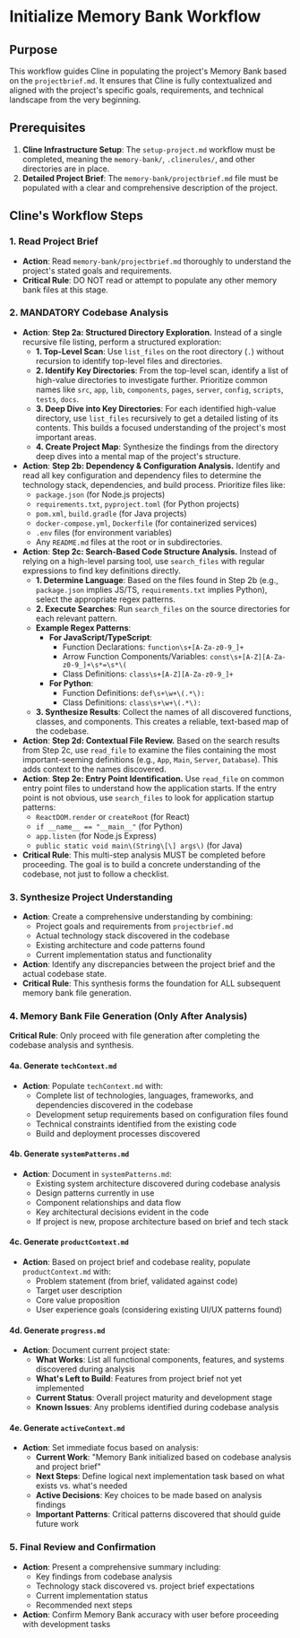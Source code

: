 # Initialize Memory Bank Workflow

## Purpose
This workflow guides Cline in populating the project's Memory Bank based on the `projectbrief.md`. It ensures that Cline is fully contextualized and aligned with the project's specific goals, requirements, and technical landscape from the very beginning.

## Prerequisites
1.  **Cline Infrastructure Setup**: The `setup-project.md` workflow must be completed, meaning the `memory-bank/`, `.clinerules/`, and other directories are in place.
2.  **Detailed Project Brief**: The `memory-bank/projectbrief.md` file must be populated with a clear and comprehensive description of the project.

## Cline's Workflow Steps

### 1. Read Project Brief
- **Action**: Read `memory-bank/projectbrief.md` thoroughly to understand the project's stated goals and requirements.
- **Critical Rule**: DO NOT read or attempt to populate any other memory bank files at this stage.

### 2. MANDATORY Codebase Analysis
- **Action**: **Step 2a: Structured Directory Exploration.** Instead of a single recursive file listing, perform a structured exploration:
    - **1. Top-Level Scan**: Use `list_files` on the root directory (`.`) without recursion to identify top-level files and directories.
    - **2. Identify Key Directories**: From the top-level scan, identify a list of high-value directories to investigate further. Prioritize common names like `src`, `app`, `lib`, `components`, `pages`, `server`, `config`, `scripts`, `tests`, `docs`.
    - **3. Deep Dive into Key Directories**: For each identified high-value directory, use `list_files` recursively to get a detailed listing of its contents. This builds a focused understanding of the project's most important areas.
    - **4. Create Project Map**: Synthesize the findings from the directory deep dives into a mental map of the project's structure.
- **Action**: **Step 2b: Dependency & Configuration Analysis.** Identify and read all key configuration and dependency files to determine the technology stack, dependencies, and build process. Prioritize files like:
    - `package.json` (for Node.js projects)
    - `requirements.txt`, `pyproject.toml` (for Python projects)
    - `pom.xml`, `build.gradle` (for Java projects)
    - `docker-compose.yml`, `Dockerfile` (for containerized services)
    - `.env` files (for environment variables)
    - Any `README.md` files at the root or in subdirectories.
- **Action**: **Step 2c: Search-Based Code Structure Analysis.** Instead of relying on a high-level parsing tool, use `search_files` with regular expressions to find key definitions directly.
    - **1. Determine Language**: Based on the files found in Step 2b (e.g., `package.json` implies JS/TS, `requirements.txt` implies Python), select the appropriate regex patterns.
    - **2. Execute Searches**: Run `search_files` on the source directories for each relevant pattern.
    - **Example Regex Patterns**:
        - **For JavaScript/TypeScript**:
            - Function Declarations: `function\s+[A-Za-z0-9_]+`
            - Arrow Function Components/Variables: `const\s+[A-Z][A-Za-z0-9_]+\s*=\s*\(`
            - Class Definitions: `class\s+[A-Z][A-Za-z0-9_]+`
        - **For Python**:
            - Function Definitions: `def\s+\w+\(.*\):`
            - Class Definitions: `class\s+\w+\(.*\):`
    - **3. Synthesize Results**: Collect the names of all discovered functions, classes, and components. This creates a reliable, text-based map of the codebase.
- **Action**: **Step 2d: Contextual File Review.** Based on the search results from Step 2c, use `read_file` to examine the files containing the most important-seeming definitions (e.g., `App`, `Main`, `Server`, `Database`). This adds context to the names discovered.
- **Action**: **Step 2e: Entry Point Identification.** Use `read_file` on common entry point files to understand how the application starts. If the entry point is not obvious, use `search_files` to look for application startup patterns:
    - `ReactDOM.render` or `createRoot` (for React)
    - `if __name__ == "__main__"` (for Python)
    - `app.listen` (for Node.js Express)
    - `public static void main\(String\[\] args\)` (for Java)
- **Critical Rule**: This multi-step analysis MUST be completed before proceeding. The goal is to build a concrete understanding of the codebase, not just to follow a checklist.

### 3. Synthesize Project Understanding
- **Action**: Create a comprehensive understanding by combining:
    - Project goals and requirements from `projectbrief.md`
    - Actual technology stack discovered in the codebase
    - Existing architecture and code patterns found
    - Current implementation status and functionality
- **Action**: Identify any discrepancies between the project brief and the actual codebase state.
- **Critical Rule**: This synthesis forms the foundation for ALL subsequent memory bank file generation.

### 4. Memory Bank File Generation (Only After Analysis)
**Critical Rule**: Only proceed with file generation after completing the codebase analysis and synthesis.

#### 4a. Generate `techContext.md`
- **Action**: Populate `techContext.md` with:
    - Complete list of technologies, languages, frameworks, and dependencies discovered in the codebase
    - Development setup requirements based on configuration files found
    - Technical constraints identified from the existing code
    - Build and deployment processes discovered

#### 4b. Generate `systemPatterns.md`
- **Action**: Document in `systemPatterns.md`:
    - Existing system architecture discovered during codebase analysis
    - Design patterns currently in use
    - Component relationships and data flow
    - Key architectural decisions evident in the code
    - If project is new, propose architecture based on brief and tech stack

#### 4c. Generate `productContext.md`
- **Action**: Based on project brief and codebase reality, populate `productContext.md` with:
    - Problem statement (from brief, validated against code)
    - Target user description
    - Core value proposition
    - User experience goals (considering existing UI/UX patterns found)

#### 4d. Generate `progress.md`
- **Action**: Document current project state:
    - **What Works**: List all functional components, features, and systems discovered during analysis
    - **What's Left to Build**: Features from project brief not yet implemented
    - **Current Status**: Overall project maturity and development stage
    - **Known Issues**: Any problems identified during codebase analysis

#### 4e. Generate `activeContext.md`
- **Action**: Set immediate focus based on analysis:
    - **Current Work**: "Memory Bank initialized based on codebase analysis and project brief"
    - **Next Steps**: Define logical next implementation task based on what exists vs. what's needed
    - **Active Decisions**: Key choices to be made based on analysis findings
    - **Important Patterns**: Critical patterns discovered that should guide future work

### 5. Final Review and Confirmation
- **Action**: Present a comprehensive summary including:
    - Key findings from codebase analysis
    - Technology stack discovered vs. project brief expectations
    - Current implementation status
    - Recommended next steps
- **Action**: Confirm Memory Bank accuracy with user before proceeding with development tasks
